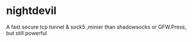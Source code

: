 # nightdevil
A fast secure tcp tunnel &amp; sock5 ,minier than shadowsocks or GFW.Press, but still powerful

